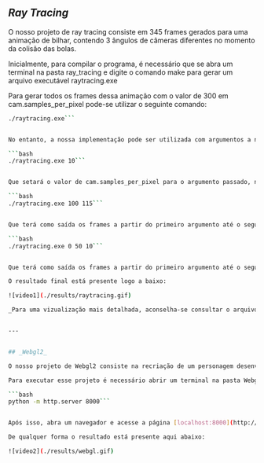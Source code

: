 ## _Ray Tracing_

O nosso projeto de ray tracing consiste em 345 frames gerados para uma animação de bilhar, contendo 3 ângulos de câmeras diferentes no momento da colisão das bolas.

Inicialmente, para compilar o programa, é necessário que se abra um terminal na pasta ray_tracing e digite o comando make para gerar um arquivo executável raytracing.exe

Para gerar todos os frames dessa animação com o valor de 300 em cam.samples_per_pixel pode-se utilizar o seguinte comando:

```bash
./raytracing.exe```


No entanto, a nossa implementação pode ser utilizada com argumentos a nível de linha de comando, com o programa podendo ser chamado das seguintes maneiras:

```bash
./raytracing.exe 10```


Que setará o valor de cam.samples_per_pixel para o argumento passado, nesse caso 10. Ou:

```bash
./raytracing.exe 100 115```


Que terá como saída os frames a partir do primeiro argumento até o segundo (não incluso) com o valor de cam.samples_per_pixel igual a 300. Nesse caso a saída seriam os frames 100 ao 114 da animação.

```bash
./raytracing.exe 0 50 10```


Que terá como saída os frames a partir do primeiro argumento até o segundo (não incluso) com cam.samples_per_pixel igual ao terceiro argumento. Nesse caso o programa teria como saída os frames 0 ao 49 da animação com 10 de valor no cam.samples_per_pixel.

O resultado final está presente logo a baixo:

![video1](./results/raytracing.gif)

_Para uma vizualização mais detalhada, aconselha-se consultar o arquivo raytracing.mp4 contido no diretório results_


---


## _Webgl2_

O nosso projeto de Webgl2 consiste na recriação de um personagem desenvolvido para um [Jogo](https://asteriskoobelisko.itch.io/umjogo-to-mal-feito-que-eu-fui-puxado-para-dentro-dele-e-no-sei-o-que-eu-estoufa) para a Maritacas Gamedev pelo integrante Leonardo Prado e um modelo de banana criado exclusivamente para esse trabalho (Ninguém sabe porquê, mas bananas são engraçadas).

Para executar esse projeto é necessário abrir um terminal na pasta Webgl2 e digitar o seguinte comando:

```bash
python -m http.server 8000```


Após isso, abra um navegador e acesse a página [localhost:8000](http://localhost:8000/) para visualizar o resultado.

De qualquer forma o resultado está presente aqui abaixo:

![video2](./results/webgl.gif)
